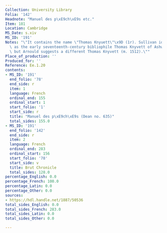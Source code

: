 ```yaml
---
Collection: University Library
Folia: '142'
Headnote: "Manuel des p\xE9ch\xE9s etc."
Item: 181
Location: Cambridge
MS_Date: s.xiv
MS_ID: '191'
Notes: "\"It contains the name \"Thomas Knyuett\"\x9D (1r). Sullivan identifies him\
  \ as the early seventeenth-century bibliophile Thomas Knyvett of Ashwellthorpe,\
  \ but Arnould suggests a different Thomas Knyvett (m. 1512).\""
Place_of_production: ''
Produced_for: ''
Reference: Ee.1.20
contents:
- MS_ID: '191'
  end_folio: '78'
  end_side: r
  item: 1
  language: French
  ordinal_end: 155
  ordinal_start: 1
  start_folio: '1'
  start_side: r
  title: "Manuel des p\xE9ch\xE9s (Dean no. 635)"
  total_sides: 155.0
- MS_ID: '191'
  end_folio: '142'
  end_side: r
  item: 2
  language: French
  ordinal_end: 283
  ordinal_start: 156
  start_folio: '78'
  start_side: v
  title: Brut Chronicle
  total_sides: 128.0
percentage_English: 0.0
percentage_French: 100.0
percentage_Latin: 0.0
percentage_Other: 0.0
sources:
- https://hdl.handle.net/1887/50536
total_sides_English: 0.0
total_sides_French: 283.0
total_sides_Latin: 0.0
total_sides_Other: 0.0

---
```

